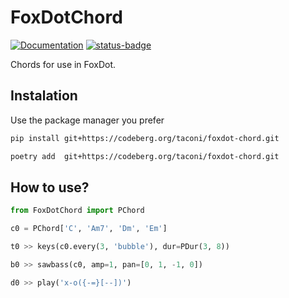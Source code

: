 # FoxDotChord

[![Documentation](https://img.shields.io/badge/docs-latest-brightgreen.svg)](https://taconi.codeberg.page/FoxDotChord)
[![status-badge](https://ci.codeberg.org/api/badges/12671/status.svg)](https://ci.codeberg.org/repos/12671)

Chords for use in FoxDot.

## Instalation

Use the package manager you prefer

```bash
pip install git+https://codeberg.org/taconi/foxdot-chord.git

poetry add  git+https://codeberg.org/taconi/foxdot-chord.git
```

## How to use?

```python
from FoxDotChord import PChord

c0 = PChord['C', 'Am7', 'Dm', 'Em']

t0 >> keys(c0.every(3, 'bubble'), dur=PDur(3, 8))

b0 >> sawbass(c0, amp=1, pan=[0, 1, -1, 0])

d0 >> play('x-o({-=}[--])')
```

<!--
## Contribute
-->
